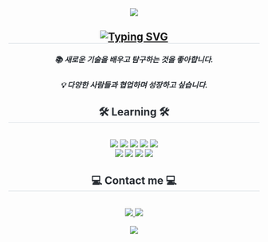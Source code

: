 <div align= "center">
    <img src="https://capsule-render.vercel.app/api?type=waving&color=gradient&height=240&text=Hello👋%20J.K.%20World%20!&animation=fadeIn&fontColor=000000&fontSize=70" />
    </div>
    <div align= "center"> 
    <h2 style="border-bottom: 1px solid #d8dee4; color: #282d33;"><a href="https://git.io/typing-svg"><img src="https://readme-typing-svg.demolab.com?font=Jua&size=28&pause=1000&color=D8DEE4&vCenter=true&width=615&lines=%F0%9F%9A%80+%ED%94%84%EB%A1%A0%ED%8A%B8%EC%97%94%EB%93%9C+%EA%B0%9C%EB%B0%9C%EC%9E%90%EB%A1%9C+%EC%84%B1%EC%9E%A5%ED%95%98%EA%B3%A0+%EC%8B%B6%EC%9D%80+%EC%97%B4%EC%A0%95%EC%A0%81%EC%9D%B8+%EA%B0%9C%EB%B0%9C%EC%9E%90+%EC%9E%85%EB%8B%88%EB%8B%A4.+%F0%9F%9A%80" alt="Typing SVG" /></a></h2>  
    <div style="font-weight: 700; font-size: 15px; text-align: center; color: #282d33;"><h5>📚 새로운 기술을 배우고 탐구하는 것을 좋아합니다.</h5><h5>💡 다양한 사람들과 협업하며 성장하고 싶습니다.</h5></div> 
    </div>
    <div align= "center">
    <h2 style="border-bottom: 1px solid #d8dee4; color: #282d33;">🛠️ Learning 🛠️</h2> <br> 
    <div style="margin: 0 auto; text-align: center;" align= "center"> <img src="https://img.shields.io/badge/HTML5-E34F26?style=for-the-badge&logo=HTML5&logoColor=white">
          <img src="https://img.shields.io/badge/CSS3-1572B6?style=for-the-badge&logo=CSS3&logoColor=white">
          <img src="https://img.shields.io/badge/Javascript-F7DF1E?style=for-the-badge&logo=Javascript&logoColor=white">
          <img src="https://img.shields.io/badge/Java-007396?style=for-the-badge&logo=Java&logoColor=white">
          <img src="https://img.shields.io/badge/Android-3DDC84?style=for-the-badge&logo=Android&logoColor=white">
          <br/><img src="https://img.shields.io/badge/React-61DAFB?style=for-the-badge&logo=React&logoColor=white">
          <img src="https://img.shields.io/badge/Next.js-000000?style=for-the-badge&logo=Next.js&logoColor=white">
          <img src="https://img.shields.io/badge/Figma-F24E1E?style=for-the-badge&logo=Figma&logoColor=white">
          <img src="https://img.shields.io/badge/MySQL-4479A1?style=for-the-badge&logo=MySQL&logoColor=white">
          </div><div></div>
    </div>
    <div align= "center">
    <h2 style="border-bottom: 1px solid #d8dee4; color: #282d33;">💻 Contact me 💻</h2> <br> 
    <div align= "center"> <a href=https://www.instagram.com/wn._rud__dl/> <img src="https://img.shields.io/badge/Instagram-E4405F?style=for-the-badge&logo=Instagram&logoColor=white&link=https://www.instagram.com/wn._rud__dl/"> </a>
         <a href=mailto:hjk000hjk17@gmail.com> <img src="https://img.shields.io/badge/Gmail-EA4335?style=for-the-badge&logo=Gmail&logoColor=white&link=mailto:hjk000hjk17@gmail.com"> </a>
          </div>  <br> 
    <div align= "center"> <a href="https://hits.seeyoufarm.com"> <img src="https://hits.seeyoufarm.com/api/count/incr/badge.svg?url=https%3A%2F%2Fgithub.com%2FH-JuKyung%2F&count_bg=%23000000&title_bg=%23000000&icon=github.svg&icon_color=%23FFFFFF&title=GitHub&edge_flat=false"/></a>
       </div> 
    </div>
    

<!--
**H-JuKyung/H-JuKyung** is a ✨ _special_ ✨ repository because its `README.md` (this file) appears on your GitHub profile.

Here are some ideas to get you started:

- 🔭 I’m currently working on ...
- 🌱 I’m currently learning ...
- 👯 I’m looking to collaborate on ...
- 🤔 I’m looking for help with ...
- 💬 Ask me about ...
- 📫 How to reach me: ...
- 😄 Pronouns: ...
- ⚡ Fun fact: ...
-->
